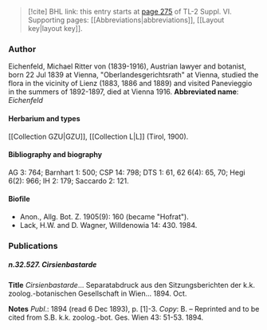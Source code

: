 > [!cite] BHL link: this entry starts at [page 275](https://www.biodiversitylibrary.org/page/33260263) of TL-2 Suppl. VI.
> Supporting pages: [[Abbreviations|abbreviations]], [[Layout key|layout key]].

### Author

Eichenfeld, Michael Ritter von (1839-1916), Austrian lawyer and botanist, born 22 Jul 1839 at Vienna, "Oberlandesgerichtsrath" at Vienna, studied the flora in the vicinity of Lienz (1883, 1886 and 1889) and visited Panevieggio in the summers of 1892-1897, died at Vienna 1916. 
**Abbreviated name**: *Eichenfeld*

#### Herbarium and types

[[Collection GZU|GZU]], [[Collection L|L]] (Tirol, 1900).

#### Bibliography and biography

AG 3: 764; Barnhart 1: 500; CSP 14: 798; DTS 1: 61, 62 6(4): 65, 70; Hegi 6(2): 966; IH 2: 179; Saccardo 2: 121.

#### Biofile

- Anon., Allg. Bot. Z. 1905(9): 160 (became "Hofrat").
- Lack, H.W. and D. Wagner, Willdenowia 14: 430. 1984.

### Publications

##### n.32.527. Cirsienbastarde

**Title**
*Cirsienbastarde*... Separatabdruck aus den Sitzungsberichten der k.k. zoolog.-botanischen Gesellschaft in Wien... 1894. Oct.

**Notes**
*Publ*.: 1894 (read 6 Dec 1893), p. \[1\]-3. *Copy*: B. – Reprinted and to be cited from S.B. k.k. zoolog.-bot. Ges. Wien 43: 51-53. 1894.

